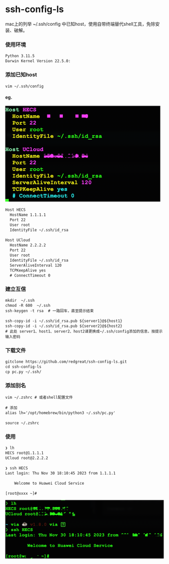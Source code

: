 # ssh-config-ls
mac上的列举 ~/.ssh/config 中已知host，使用自带终端替代shell工具，免除安装、破解。

### 使用环境  
```
Python 3.11.5
Darwin Kernel Version 22.5.0:
```
### 添加已知host

```shell
vim ~/.ssh/config
```
#### eg.
![eg](img/eg.png)

```shell
Host HECS
  HostName 1.1.1.1
  Port 22
  User root
  IdentityFile ~/.ssh/id_rsa

Host UCloud
  HostName 2.2.2.2
  Port 22
  User root
  IdentityFile ~/.ssh/id_rsa
  ServerAliveInterval 120
  TCPKeepAlive yes
  # ConnectTimeout 0
```

### 建立互信

```shell
mkdir  ~/.ssh
chmod -R 600  ~/.ssh
ssh-keygen -t rsa  # 一路回车，直至提示结束

ssh-copy-id -i ~/.ssh/id_rsa.pub ${server1}@${host1}
ssh-copy-id -i ~/.ssh/id_rsa.pub ${server2}@${host2}
# 此处 server1、host1、server2、host2请更换成~/.ssh/config添加的信息，按提示输入密码
```

### 下载文件
```shell
gitclone https://github.com/redgreat/ssh-config-ls.git
cd ssh-config-ls
cp pc.py ~/.ssh/
```

### 添加别名

```shell
vim ~/.zshrc # 或者shell配置文件

# 添加
alias lh='/opt/homebrew/bin/python3 ~/.ssh/pc.py'

source ~/.zshrc
```

### 使用

```shell
❯ lh
HECS root@1.1.1.1
UCloud root@2.2.2.2

❯ ssh HECS
Last login: Thu Nov 30 18:10:45 2023 from 1.1.1.1
	
	Welcome to Huawei Cloud Service

[root@xxxx ~]#  
```
![ssh](img/ssh.png)







